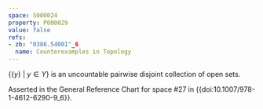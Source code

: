 ```yaml
---
space: S000024
property: P000029
value: false
refs:
- zb: "0386.54001"_6
  name: Counterexamples in Topology
---
```


$\{\{y\}\ |\ y \in Y\}$ is an uncountable pairwise disjoint collection of open sets.

Asserted in the General Reference Chart for space #27 in
{{doi:10.1007/978-1-4612-6290-9_6}}.
